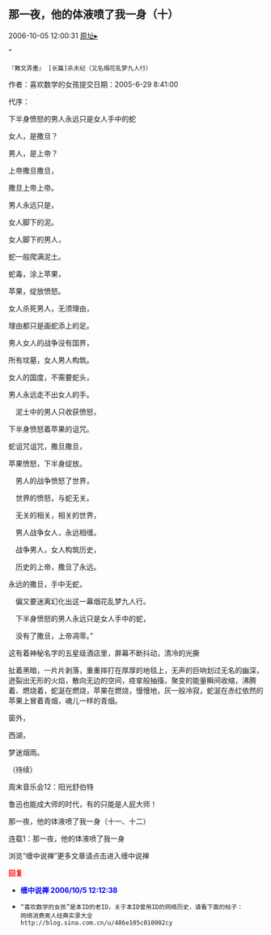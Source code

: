 ## 那一夜，他的体液喷了我一身（十）
2006-10-05 12:00:31
[原址▸](http://www.fxgan.com/chan_time/2006_07_12/287.htm)



 



 


 “ 
 
  
   
    『舞文弄墨』 [长篇]杀夫纪（又名烟花乱梦九人行）
   
  
  


  作者：喜欢数学的女孩提交日期：2005-6-29 8:41:00


 


 
  代序：


 


 下半身愤怒的男人永远只是女人手中的蛇


 


  女人，是撒旦？


  男人，是上帝？


 


  上帝撒旦撒旦，


  撒旦上帝上帝。


  男人永远只是，


  女人脚下的泥。


 


 女人脚下的男人，


  蛇一般爬满泥土。


  蛇毒，涂上苹果，


  苹果，绽放愤怒。


 


  女人杀死男人，无须理由，


  理由都只是画蛇添上的足。


 男人女人的战争没有国界，


 所有坟墓，女人男人构筑。


 


  女人的国度，不需要蛇头，


  男人永远走不出女人的手。


 　泥土中的男人只收获愤怒，


 下半身愤怒着苹果的诅咒。


 


 蛇诅咒诅咒，撒旦撒旦，


 苹果愤怒，下半身绽放。


 　男人的战争愤怒了世界，


 　世界的愤怒，与蛇无关。


 


 　无关的相关，相关的世界，


 　男人战争女人，永远相缠。


 　战争男人，女人构筑历史，


 　历史的上帝，撒旦了永远。


 


 永远的撒旦，手中无蛇，


 　偏又要迷离幻化出这一幕烟花乱梦九人行。


 　下半身愤怒的男人永远只是女人手中的蛇，


 　没有了撒旦，上帝凋零。”


 


 这有着神秘名字的五星级酒店里，屏幕不断抖动，清冷的光撕


 扯着黑暗，一片片剥落，重重摔打在厚厚的地毯上，无声的巨响划过无名的幽深，迸裂出无形的火焰，散向无边的空间，痉挛般抽搐，聚变的能量瞬间收缩，沸腾着、燃烧着，蛇涎在燃烧，苹果在燃烧，慢慢地，灰一般冷寂，蛇涎在赤红依然的苹果上冒着青烟，魂儿一样的青烟。


 


  窗外，


  西湖，


  梦迷烟雨。


 


 
  （待续）
 
 
  
 
 
  周末音乐会12：阳光舒伯特
 
 
  
 
 
  鲁迅也能成大师的时代，有的只能是人屁大师！
 
 
  
 


 那一夜，他的体液喷了我一身（十一、十二）


 


 
  
   连载1：那一夜，他的体液喷了我一身
  
  
   
  
  
   
  
  
   浏览“缠中说禅”更多文章请点击进入缠中说禅
  
 





<font color='red'>**回复**</font>


- **<font color='blue'>缠中说禅 2006/10/5 12:12:38</font>**
- ```
  “喜欢数学的女孩”是本ID的老ID，关于本ID曾用ID的网络历史，请看下面的帖子：
  网络消费男人经典实录大全
  http://blog.sina.com.cn/u/486e105c010002cy
  ```
